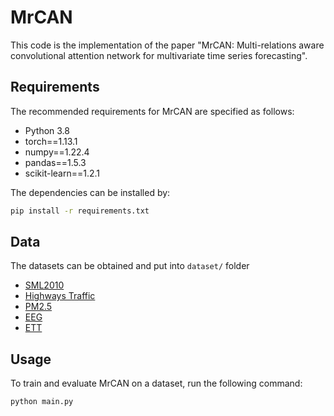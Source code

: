 # MrCAN

This code is the implementation of the paper "MrCAN: Multi-relations aware convolutional attention network for multivariate time series forecasting".

## Requirements

The recommended requirements for MrCAN are specified as follows:
* Python 3.8
* torch==1.13.1
* numpy==1.22.4
* pandas==1.5.3
* scikit-learn==1.2.1

The dependencies can be installed by:
```bash
pip install -r requirements.txt
```

## Data

The datasets can be obtained and put into `dataset/` folder

* [SML2010](https://archive.ics.uci.edu/ml/datasets/sml2010)
* [Highways Traffic](http://data.gov.uk/dataset/highways-england-network-journey-time-and-traffic-flow-data)
* [PM2.5](https://archive.ics.uci.edu/ml/datasets/Beijing+PM2.5+Data)
* [EEG](https://archive.ics.uci.edu/ml/datasets/EEG+Steady-State+Visual+Evoked+Potential+Signals)
* [ETT](https://github.com/zhouhaoyi/ETDataset)

## Usage

To train and evaluate MrCAN on a dataset, run the following command:

```train & evaluate
python main.py
```
